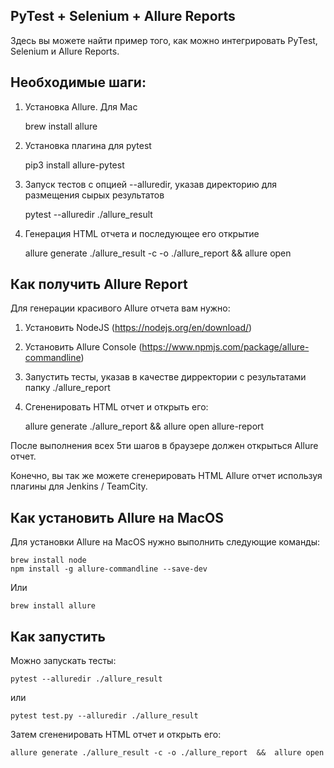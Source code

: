 PyTest + Selenium + Allure Reports
---
Здесь вы можете найти пример того, как можно 
интегрировать PyTest, Selenium и Allure Reports.

Необходимые шаги:
---

1. Установка Allure. 
Для Mac 

    brew install allure
    
2. Установка плагина для pytest

    pip3 install allure-pytest
    
3. Запуск тестов с опцией --alluredir, указав директорию для размещения сырых результатов

    pytest --alluredir ./allure_result 
    
4. Генерация HTML отчета и последующее его открытие

    allure generate ./allure_result -c -o ./allure_report  &&  allure open


Как получить Allure Report
--------------------------

Для генерации красивого Allure отчета вам нужно:

1) Установить NodeJS (https://nodejs.org/en/download/)
2) Установить Allure Console (https://www.npmjs.com/package/allure-commandline)
3) Запустить тесты, указав в качестве дирректории с результатами
папку ./allure_report
4) Сгененировать HTML отчет и открыть его:


    allure generate ./allure_report  &&  allure open allure-report


После выполнения всех 5ти шагов в браузере должен открыться Allure отчет.

Конечно, вы так же можете сгенерировать HTML Allure отчет
используя плагины для Jenkins / TeamCity.


Как установить Allure на MacOS
------------------------------

Для установки Allure на MacOS нужно выполнить следующие команды:

    brew install node
    npm install -g allure-commandline --save-dev
Или

    brew install allure
    

Как запустить
-------------
    
Можно запускать тесты:

    pytest --alluredir ./allure_result
или

    pytest test.py --alluredir ./allure_result    

Затем сгененировать HTML отчет и открыть его:


    allure generate ./allure_result -c -o ./allure_report  &&  allure open


